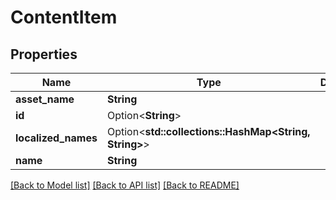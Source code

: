 # ContentItem

## Properties

Name | Type | Description | Notes
------------ | ------------- | ------------- | -------------
**asset_name** | **String** |  | 
**id** | Option<**String**> |  | [optional]
**localized_names** | Option<**std::collections::HashMap<String, String>**> |  | [optional]
**name** | **String** |  | 

[[Back to Model list]](../README.md#documentation-for-models) [[Back to API list]](../README.md#documentation-for-api-endpoints) [[Back to README]](../README.md)


